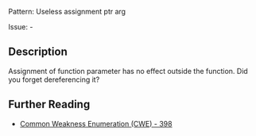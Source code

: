 Pattern: Useless assignment ptr arg

Issue: -

## Description

Assignment of function parameter has no effect outside the function. Did you forget dereferencing it?

## Further Reading

* [Common Weakness Enumeration (CWE) - 398](https://cwe.mitre.org/data/definitions/398.html)